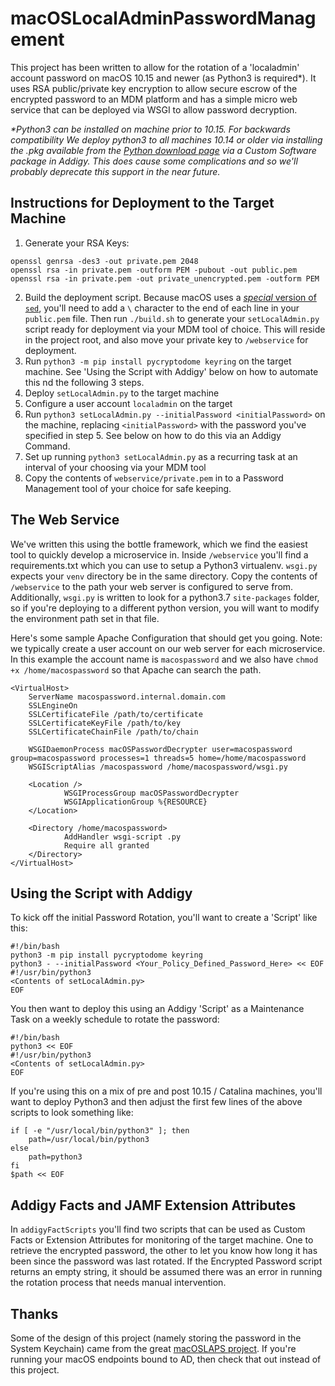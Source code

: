 # macOSLocalAdminPasswordManagement

This project has been written to allow for the rotation of a 'localadmin' account password on macOS 10.15 and newer (as Python3 is required*). It uses RSA public/private key encryption to allow secure escrow of the encrypted password to an MDM platform and has a simple micro web service that can be deployed via WSGI to allow password decryption.

_*Python3 can be installed on machine prior to 10.15. For backwards compatibility We deploy python3 to all machines 10.14 or older via installing the .pkg available from the [Python download page](https://www.python.org/downloads/mac-osx/) via a Custom Software package in Addigy. This does cause some complications and so we'll probably deprecate this support in the near future._ 

## Instructions for Deployment to the Target Machine

1. Generate your RSA Keys:
```
openssl genrsa -des3 -out private.pem 2048
openssl rsa -in private.pem -outform PEM -pubout -out public.pem
openssl rsa -in private.pem -out private_unencrypted.pem -outform PEM
```
2. Build the deployment script. Because macOS uses a [_special_ version of `sed`](https://stackoverflow.com/questions/24275070/sed-not-giving-me-correct-substitute-operation-for-newline-with-mac-difference), you'll need to add a `\` character to the end of each line in your `public.pem` file. Then run `./build.sh` to generate your `setLocalAdmin.py` script ready for deployment via your MDM tool of choice. This will reside in the project root, and also move your private key to `/webservice` for deployment.
3. Run `python3 -m pip install pycryptodome keyring` on the target machine. See 'Using the Script with Addigy' below on how to automate this nd the following 3 steps.
4. Deploy `setLocalAdmin.py` to the target machine
5. Configure a user account `localadmin` on the target
6. Run `python3 setLocalAdmin.py --initialPassword <initialPassword>` on the machine, replacing `<initialPassword>` with the password you've specified in step 5. See below on how to do this via an Addigy Command.
7. Set up running `python3 setLocalAdmin.py` as a recurring task at an interval of your choosing via your MDM tool
8. Copy the contents of `webservice/private.pem` in to a Password Management tool of your choice for safe keeping.

## The Web Service
We've written this using the bottle framework, which we find the easiest tool to quickly develop a microservice in. Inside `/webservice` you'll find a requirements.txt which you can use to setup a Python3 virtualenv. `wsgi.py` expects your `venv` directory be in the same directory. Copy the contents of `/webservice` to the path your web server is configured to serve from. Additionally, `wsgi.py` is written to look for a python3.7 `site-packages` folder, so if you're deploying to a different python version, you will want to modify the environment path set in that file.

Here's some sample Apache Configuration that should get you going. Note: we typically create a user account on our web server for each microservice. In this example the account name is `macospassword` and we also have `chmod +x /home/macospassword` so that Apache can search the path.
```
<VirtualHost>
    ServerName macospassword.internal.domain.com
    SSLEngineOn
    SSLCertificateFile /path/to/certificate
    SSLCertificateKeyFile /path/to/key
    SSLCertificateChainFile /path/to/chain

    WSGIDaemonProcess macOSPasswordDecrypter user=macospassword group=macospassword processes=1 threads=5 home=/home/macospassword
    WSGIScriptAlias /macospassword /home/macospassword/wsgi.py

    <Location />
            WSGIProcessGroup macOSPasswordDecrypter
            WSGIApplicationGroup %{RESOURCE}
    </Location>

    <Directory /home/macospassword>
            AddHandler wsgi-script .py
            Require all granted
    </Directory>
</VirtualHost>
```

## Using the Script with Addigy
To kick off the initial Password Rotation, you'll want to create a 'Script' like this:
```
#!/bin/bash
python3 -m pip install pycryptodome keyring
python3 - --initialPassword <Your_Policy_Defined_Password_Here> << EOF
#!/usr/bin/python3
<Contents of setLocalAdmin.py>
EOF 
```

You then want to deploy this using an Addigy 'Script' as a Maintenance Task on a weekly schedule to rotate the password:
```
#!/bin/bash
python3 << EOF
#!/usr/bin/python3
<Contents of setLocalAdmin.py>
EOF 
```

If you're using this on a mix of pre and post 10.15 / Catalina machines, you'll want to deploy Python3 and then adjust the first few lines of the above scripts to look something like:
```
if [ -e "/usr/local/bin/python3" ]; then
    path=/usr/local/bin/python3
else
    path=python3
fi
$path << EOF
```

## Addigy Facts and JAMF Extension Attributes
In `addigyFactScripts` you'll find two scripts that can be used as Custom Facts or Extension Attributes for monitoring of the target machine. One to retrieve the encrypted password, the other to let you know how long it has been since the password was last rotated. If the Encrypted Password script returns an empty string, it should be assumed there was an error in running the rotation process that needs manual intervention.

## Thanks
Some of the design of this project (namely storing the password in the System Keychain) came from the great [macOSLAPS project](https://github.com/joshua-d-miller/macOSLAPS). If you're running your macOS endpoints bound to AD, then check that out instead of this project.